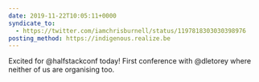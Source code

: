 ```yaml
---
date: 2019-11-22T10:05:11+0000
syndicate_to:
  - https://twitter.com/iamchrisburnell/status/1197818303030398976
posting_method: https://indigenous.realize.be
---
```


Excited for @halfstackconf today! First conference with @dletorey where neither of us are organising too.

